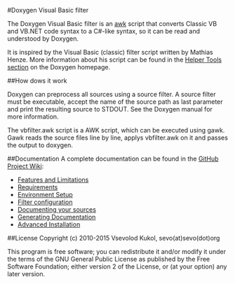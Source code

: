 #Doxygen Visual Basic filter

The  Doxygen Visual Basic filter is an [awk](http://en.wikipedia.org/wiki/AWK) script that converts
Classic VB and VB.NET code syntax to a C#-like syntax, so it
can be read and understood by Doxygen.

It is inspired by the Visual Basic (classic) filter script written
by Mathias Henze. More information about his script can be found in
the [Helper Tools section](http://www.stack.nl/~dimitri/doxygen/helpers.html#doxfilt_vb) on the Doxygen homepage. 


##How dows it work

Doxygen can preprocess all sources using a source filter. A source filter
must be executable, accept the name of the source path as last parameter
and print the resulting source to STDOUT. See the Doxygen manual for
more information.

The vbfilter.awk script is a AWK script, which can be executed using
gawk. Gawk reads the source files line by line, applys vbfilter.awk on
it and passes the output to doxygen. 


##Documentation
A complete documentation can be found in the [GitHub Project Wiki](https://github.com/sevoku/doxygen-vb-filter/wiki):
* [Features and Limitations](https://github.com/sevoku/doxygen-vb-filter/wiki/Features-and-Limitations)
* [Requirements](https://github.com/sevoku/doxygen-vb-filter/wiki/Requirements)
* [Environment Setup](https://github.com/sevoku/doxygen-vb-filter/wiki/Environment-Setup)
* [Filter configuration](https://github.com/sevoku/doxygen-vb-filter/wiki/Filter-configuration)
* [Documenting your sources](https://github.com/sevoku/doxygen-vb-filter/wiki/Documenting-your-sources)
* [Generating Documentation](https://github.com/sevoku/doxygen-vb-filter/wiki/Generating-Documentation)
* [Advanced Installation](https://github.com/sevoku/doxygen-vb-filter/wiki/Advanced-Installation)

##License
Copyright (c) 2010-2015 Vsevolod Kukol, sevo(at)sevo(dot)org

This program is free software; you can redistribute it and/or modify
it under the terms of the GNU General Public License as published by
the Free Software Foundation; either version 2 of the License, or
(at your option) any later version.


